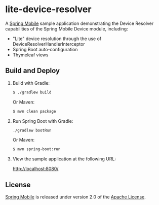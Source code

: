 # lite-device-resolver

A [Spring Mobile] sample application demonstrating the Device Resolver capabilities of the Spring Mobile Device module, including:

* "Lite" device resolution through the use of DeviceResolverHandlerInterceptor 
* Spring Boot auto-configuration
* Thymeleaf views


## Build and Deploy

1. Build with Gradle:

    ```sh
    $ ./gradlew build
    ```
    Or Maven:

    ```sh
    $ mvn clean package
    ```

2. Run Spring Boot with Gradle:

    ```sh
    ./gradlew bootRun
    ```

    Or Maven:

    ```sh
    $ mvn spring-boot:run
    ```

3. View the sample application at the following URL:

    [http://localhost:8080/](http://localhost:8080/)


## License

[Spring Mobile] is released under version 2.0 of the [Apache License].


[Spring Mobile]: https://projects.spring.io/spring-mobile
[Spring Boot]: https://projects.spring.io/spring-boot
[Apache License]: https://www.apache.org/licenses/LICENSE-2.0
